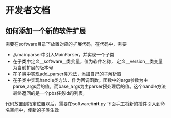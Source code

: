 # 开发者文档

## 如何添加一个新的软件扩展

需要在software目录下放置对应的扩展代码，在代码中，需要

- 从mainparser中引入MainParser，并实现一个子类
- 在子类中定义__software__类变量，值为软件名称， 定义__version__类变量为当前扩展的版本号
- 在子类中实现add_parser类方法，添加自己的子解析器
- 在子类中实现handle类方法，作为回调函数。函数中的args参数为主parse_args后的值，而base_args为主parser预处理后的值。这个handle方法最终返回的是一个pbs任务id的列表。

代码放置到指定位置以后，需要在software/__init__.py 下面手工将新的插件引入到命名空间中，使新的子类生效
